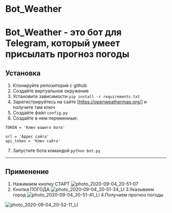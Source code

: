 # Bot_Weather

Bot_Weather - это бот для Telegram, который умеет присылать прогноз погоды
==================================================================================

## Установка

1. Клонируйте репозиторий с github
2. Создайте виртуальное окружение
3. Установите зависимости `pip install -r requirements.txt`
4. Зарегистрируйтесь на сайте [https://openweathermap.org/] и получите там ключ
5. Создайте файл `config.py`
6. Создайте в нем переменные:
```
TOKEN = 'Ключ вашего бота'

url = 'Адрес сайта'
api_token = 'Ключ сайта'
```
7. Запустите бота командой `python bot.py`

----------------------------------------------------------------------------------

## Применение

1. Нажимаем кнопку СТАРТ
![photo_2020-09-04_20-51-07](https://user-images.githubusercontent.com/61093151/92274643-4d08a880-eef6-11ea-92c1-fbec72681630.jpg )
2. Кнопка ПОГОДА
![photo_2020-09-04_20-51-34_LI](https://user-images.githubusercontent.com/61093151/92275937-c2757880-eef8-11ea-9c16-7c86332f9780.jpg)
3.Указываем город 
![photo_2020-09-04_20-51-41_LI](https://user-images.githubusercontent.com/61093151/92277347-652ef680-eefb-11ea-8197-98c37e000a68.jpg)
4.Получаем прогноз погоды


![photo_2020-09-04_20-52-11_LI](https://user-images.githubusercontent.com/61093151/92277087-e3d76400-eefa-11ea-921a-b8bb7b011e45.jpg)
